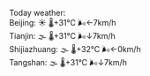 Today weather:  
Beijing: ☀️ 🌡️+31°C 🌬️←7km/h  
Tianjin: 🌫  🌡️+31°C 🌬️↓7km/h  
Shijiazhuang: 🌫  🌡️+32°C 🌬️←0km/h  
Tangshan: 🌫  🌡️+31°C 🌬️↓7km/h  
